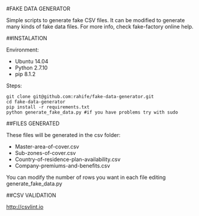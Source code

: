 #FAKE DATA GENERATOR

Simple scripts to generate fake CSV files. It can be modified to generate many kinds of fake data files. For more info, check fake-factory online help.

##INSTALATION

Environment: 

- Ubuntu 14.04
- Python 2.7.10
- pip 8.1.2

Steps:

```
git clone git@github.com:rahife/fake-data-generator.git
cd fake-data-generator
pip install -r requirements.txt
python generate_fake_data.py #if you have problems try with sudo
```

##FILES GENERATED

These files will be generated in the csv folder:

- Master-area-of-cover.csv
- Sub-zones-of-cover.csv
- Country-of-residence-plan-availability.csv
- Company-premiums-and-benefits.csv

You can modify the number of rows you want in each file editing generate_fake_data.py

##CSV VALIDATION

http://csvlint.io
